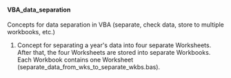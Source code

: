<h4>VBA_data_separation</h4>
<p>Concepts for data separation in VBA (separate, check data, store to multiple workbooks, etc.)</p>
<ol>
<li>Concept for separating a year's data into four separate Worksheets. After that, the four Worksheets are stored into separate Workbooks. Each Workbook contains one Worksheet (separate_data_from_wks_to_separate_wkbs.bas).</li>
</ol>
